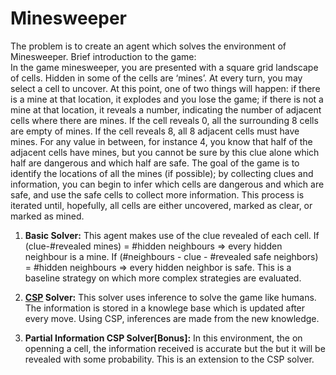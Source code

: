 # Minesweeper

The problem is to create an agent which solves the environment of Minesweeper. 
Brief introduction to the game:   
In the game minesweeper, you are presented with a square grid landscape of cells. Hidden in some of the cells are ‘mines’. At every turn, you may select a cell to uncover. At this point, one of two things will happen: if there is a mine at that location, it explodes and you lose the game; if there is not a mine at that location, it reveals a number, indicating the number of adjacent cells where there are mines. If the cell reveals 0, all the surrounding 8 cells are empty of mines. If the cell reveals 8, all 8 adjacent cells must have mines. For any value in between, for instance 4, you know that half of the adjacent cells have mines, but you cannot be sure by this clue alone which half are dangerous and which half are safe.
The goal of the game is to identify the locations of all the mines (if possible); by collecting clues and information, you can begin to infer which cells are dangerous and which are safe, and use the safe cells to collect more information. This process is iterated until, hopefully, all cells are either uncovered, marked as clear, or marked as mined.  

1. **Basic Solver:** This agent makes use of the clue revealed of each cell. If (clue-#revealed mines) = #hidden neighbours => every hidden neighbour is a mine.
If (#neighbours - clue -  #revealed safe neighbors) = #hidden neighbours => every hidden neighbor is safe. This is a baseline strategy on which 
more complex strategies are evaluated. 

2. **[CSP](https://en.wikipedia.org/wiki/Constraint_satisfaction_problem) Solver:** This solver uses inference to solve the game like humans. The information is stored in a knowlege base which is updated after every move. Using CSP, inferences are made from the new knowledge. 

3. **Partial Information CSP Solver[Bonus]:** In this environment, the on openning a cell, the information received is accurate but the but it will be revealed with some probability. This is an extension to the CSP solver. 
